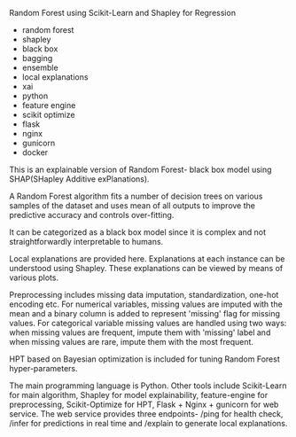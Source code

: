 Random Forest using Scikit-Learn and Shapley for Regression

- random forest
- shapley
- black box
- bagging
- ensemble
- local explanations
- xai
- python
- feature engine
- scikit optimize
- flask
- nginx
- gunicorn
- docker

This is an explainable version of Random Forest- black box model using SHAP(SHapley Additive exPlanations).

A Random Forest algorithm fits a number of decision trees on various samples of the dataset and uses mean of all outputs to improve the predictive accuracy and controls over-fitting.

It can be categorized as a black box model since it is complex and not straightforwardly interpretable to humans.

Local explanations are provided here. Explanations at each instance can be understood using Shapley. These explanations can be viewed by means of various plots.

Preprocessing includes missing data imputation, standardization, one-hot encoding etc. For numerical variables, missing values are imputed with the mean and a binary column is added to represent 'missing' flag for missing values. For categorical variable missing values are handled using two ways: when missing values are frequent, impute them with 'missing' label and when missing values are rare, impute them with the most frequent.

HPT based on Bayesian optimization is included for tuning Random Forest hyper-parameters.

The main programming language is Python. Other tools include Scikit-Learn for main algorithm, Shapley for model explainability, feature-engine for preprocessing, Scikit-Optimize for HPT, Flask + Nginx + gunicorn for web service. The web service provides three endpoints- /ping for health check, /infer for predictions in real time and /explain to generate local explanations.

